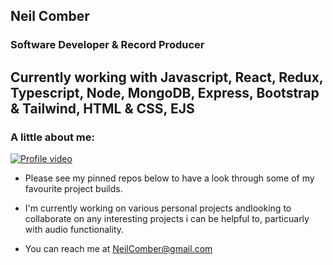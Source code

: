 ## Neil Comber

### Software Developer  & Record Producer

## Currently working with Javascript, React, Redux, Typescript, Node, MongoDB, Express, Bootstrap & Tailwind, HTML & CSS, EJS

### A little about me: 




[![Profile video](https://i.imgur.com/ARSem5hm.png)](https://youtu.be/k9N7xA1inLY)  
- Please see my pinned repos below to have a look through some of my favourite project builds.

- I'm currently working on various personal projects andlooking to collaborate on any interesting projects i can be helpful to, particuarly with audio functionality.

- You can reach me at NeilComber@gmail.com



<br/> 

<!--
**neilcomber/neilcomber** is a ✨ _special_ ✨ repository because its `README.md` (this file) appears on your GitHub profile.

Here are some ideas to get you started:




- 🤔 I’m looking for help with ...
- 💬 Ask me about ...

- 😄 Pronouns: ...
- ⚡ Fun fact: ...
-->
